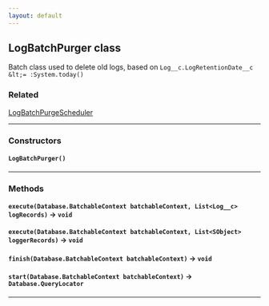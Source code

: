 ```yaml
---
layout: default
---
```


## LogBatchPurger class

Batch class used to delete old logs, based on `Log__c.LogRetentionDate__c &lt;= :System.today()`

### Related

[LogBatchPurgeScheduler](LogBatchPurgeScheduler)

---

### Constructors

#### `LogBatchPurger()`

---

### Methods

#### `execute(Database.BatchableContext batchableContext, List<Log__c> logRecords)` → `void`

#### `execute(Database.BatchableContext batchableContext, List<SObject> loggerRecords)` → `void`

#### `finish(Database.BatchableContext batchableContext)` → `void`

#### `start(Database.BatchableContext batchableContext)` → `Database.QueryLocator`

---
